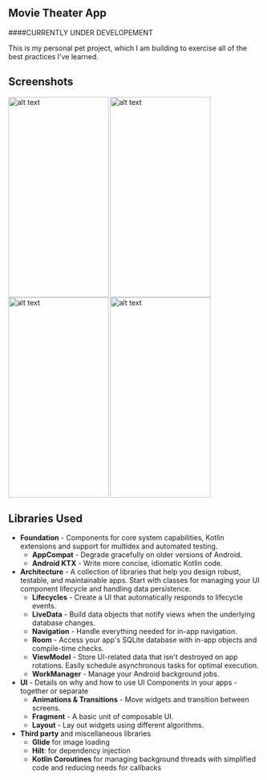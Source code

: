 Movie Theater App
---------------------------

####CURRENTLY UNDER DEVELOPEMENT

This is my personal pet project, which I am building to exercise all of the best practices I've learned. 

Screenshots
---------------------------

<img align="left" src="https://drive.google.com/uc?export=view&id=1ZLa-mL0030QNHHZARkCnn2YUyUmr0-JO" alt="alt text" width="200" height="400">

<img align="left" src="https://drive.google.com/uc?export=view&id=1I5u80JKp_SZ-rtLgmoyQi4-0ELgFy5Mm" alt="alt text" width="200" height="400">

<img align="left" src="https://drive.google.com/uc?export=view&id=1cpfbd0Uk2Ltq09hjgApf0CKABvkgpUCm" alt="alt text" width="200" height="400">

<img src="https://drive.google.com/uc?export=view&id=16fQ9pyeeqeqJWgb7HY3xlqIH0hSqu-lE" alt="alt text" width="200" height="400">

Libraries Used
---------------------------

- **Foundation** - Components for core system capabilities, Kotlin extensions and support for multidex and automated testing.
   - **AppCompat** - Degrade gracefully on older versions of Android.
   - **Android KTX** - Write more concise, idiomatic Kotlin code.
- **Architecture** - A collection of libraries that help you design robust, testable, and maintainable apps. Start with classes for managing your UI component lifecycle and handling data persistence.
   - **Lifecycles** - Create a UI that automatically responds to lifecycle events.
   - **LiveData** - Build data objects that notify views when the underlying database changes.
   - **Navigation** - Handle everything needed for in-app navigation.
   - **Room** - Access your app's SQLite database with in-app objects and compile-time checks.
   - **ViewModel** - Store UI-related data that isn't destroyed on app rotations. Easily schedule asynchronous tasks for optimal execution.
   - **WorkManager** - Manage your Android background jobs.
- **UI** - Details on why and how to use UI Components in your apps - together or separate
   - **Animations & Transitions** - Move widgets and transition between screens.
   - **Fragment** - A basic unit of composable UI.
   - **Layout** - Lay out widgets using different algorithms.
- **Third party** and miscellaneous libraries
   - **Glide** for image loading
   - **Hilt**: for dependency injection
   - **Kotlin Coroutines** for managing background threads with simplified code and reducing needs for callbacks

